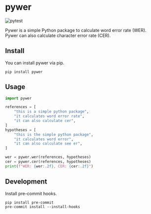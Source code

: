 # pywer
![pytest](https://github.com/jumon/pywer/workflows/pytest/badge.svg)

Pywer is a simple Python package to calculate word error rate (WER). Pywer can also
calculate character error rate (CER).

## Install
You can install pywer via pip.
```
pip install pywer
```

## Usage
```python
import pywer

references = [
    "this is a simple python package",
    "it calculates word error rate",
    "it can also calculate cer",
]
hypotheses = [
    "this is the simple python package",
    "it calculates word error",
    "it can also calculate see er",
]

wer = pywer.wer(references, hypotheses)
cer = pywer.cer(references, hypotheses)
print(f"WER: {wer:.2f}, CER: {cer:.2f}")
```

## Development
Install pre-commit hooks.
```
pip install pre-commit
pre-commit install --install-hooks
```
